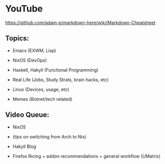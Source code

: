 # YouTube

https://github.com/adam-p/markdown-here/wiki/Markdown-Cheatsheet

## Topics:

- Emacs (EXWM, Lisp)

- NixOS (DevOps)

- Haskell, Hakyll (Functional Programming)

- Real Life (Jobs, Study Strats, brain hacks, etc)

- Linux (Devices, usage, etc)

- Memes (Botnet/tech related)

## Video Queue:

- NixOS
 - (tips on switching from Arch to Nix)

- Hakyll Blog

- Firefox Ricing + addon recommendations + general workflow (UMatrix)

